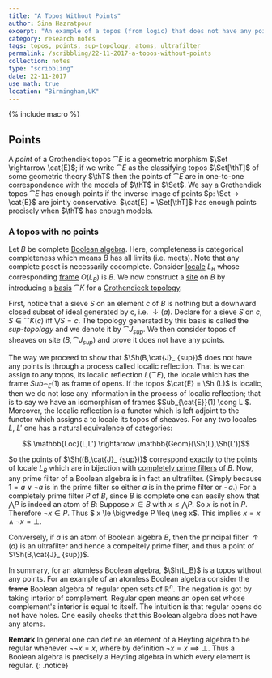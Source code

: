 ```yaml
---
title: "A Topos Without Points"
author: Sina Hazratpour
excerpt: "An example of a topos (from logic) that does not have any points."
category: research notes
tags: topos, points, sup-topology, atoms, ultrafilter
permalink: /scribbling/22-11-2017-a-topos-without-points
collection: notes
type: "scribbling"
date: 22-11-2017
use_math: true
location: "Birmingham,UK"
---
```



{% include macro %}


## Points

A _point_ of a Grothendiek topos $\cat{E}$ is a geometric morphism $\Set  \rightarrow \cat{E}$; if we write $\cat{E}$ as the 
classifying topos $\Set[\thT]$ of some geometric theory $\thT$ then the points of $\cat{E}$ are in one-to-one correspondence with the models of $\thT$ in $\Set$. We say a Grothendiek topos $\cat{E}$ has enough points if the inverse image of points $p: \Set → \cat{E}$ are jointly conservative. $\cat{E} = \Set[\thT]$ has enough points precisely when $\thT$ has enough models. 


### A topos with no points  

Let $B$ be complete [Boolean algebra](https://ncatlab.org/nlab/show/Boolean+algebra). Here, completeness is categorical completeness which means $B$ has all limits (i.e. meets). Note that any complete poset is necessarily cocomplete. Consider [locale](https://ncatlab.org/nlab/show/locale) $L_B$ whose corresponding [frame](https://ncatlab.org/nlab/show/frame) $O(L_B)$ is $B$. We now construct a [site](https://ncatlab.org/nlab/show/site) on $B$ by introducing a [basis](https://ncatlab.org/nlab/show/Grothendieck+pretopology) $\cat{K}$ for a [Grothendieck topology](https://ncatlab.org/nlab/show/Grothendieck+topology). 

First, notice that a sieve $S$ on an element $c$ of $B$ is nothing but a downward closed subset of ideal generated by c, i.e. $\downarrow (a)$. Declare for a sieve $S$ on $c$, $S \in \cat{K}(c)$ iff $\bigvee S = c$.  The topology generated by this basis is called the _sup-topology_ and we denote it by $\cat{J}_ {sup}$. We then consider topos of sheaves on site $(B,\cat{J}_ {sup})$ and prove it does not have any points.

The way we proceed to show that $\Sh(B,\cat{J}_ {sup})$ does not have any points is through a process called localic reflection. That is we can assign to any topos, its localic reflection $L(\cat{E})$, the locale which has the frame $Sub_{\cat{E}}(1)$ as frame of opens. If the topos $\cat{E} = \Sh (L)$ is localic, then we do not lose any information in the process of localic reflection; that is to say we have an isomorphism of frames $Sub_{\cat{E}}(1) \cong L $. Moreover, the localic reflection is a functor which is left adjoint to the functor which assigns a to locale its topos of sheaves. For any two locales $L$, $L'$ one has a natural equivalence of categories: 

$$ \mathbb{Loc}(L,L') \rightarrow \mathbb{Geom}(\Sh(L),\Sh(L'))$$

So the points of $\Sh((B,\cat{J}_ {sup}))$ correspond exactly to the points of locale $L_B$ which are in bijection with [completely prime filters](https://ncatlab.org/nlab/show/completely+prime+filter) of $B$. Now, any prime filter of a Boolean algebra is in fact an ultrafilter. (Simply because $1 = a \vee \neg a$ is in the prime filter so either $a$ is in the prime filter or $\neg a$.) For a completely prime filter $P$ of $B$, since $B$ is complete one can easily show that $\bigwedge P$ is indeed an atom of $B$: Suppose $x \in B$ with $x \le \bigwedge P$. So $x$ is not in $P$. Therefore $\neg x \in P$. Thus $ x \le \bigwedge P \leq \neg x$.
This implies $x = x \wedge \neg x = \bot$.  

Conversely, if $a$ is an atom of Boolean algebra $B$, then the principal filter $\uparrow (a)$ is an ultrafilter and hence a compeltely prime filter, and thus a point of $\Sh(B,\cat{J}_ {sup})$. 

In summary, for an atomless Boolean algebra, $\Sh(L_B)$ is a topos without any points. For an example of an atomless Boolean algebra consider the <strike>frame</strike> Boolean algebra of regular open sets of $\mathbb{R}^n$. The negation is got by taking interior of complement. Regular open means an open set whose complement's interior is equal to itself. The intuition is that regular opens do not have holes. One easily checks that this Boolean algebra does not have any atoms. 

**Remark** In general one can define an element of a Heyting algebra to be regular whenever $\neg \neg x = x$, where by definition $\neg x = x \implies \bot$. Thus a Boolean algebra is precisely a Heyting algebra in which every element is regular. 
{: .notice}  



